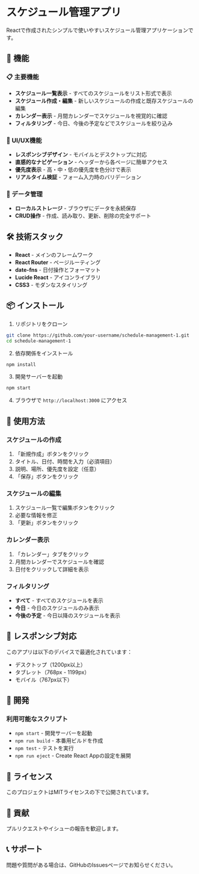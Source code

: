# スケジュール管理アプリ

Reactで作成されたシンプルで使いやすいスケジュール管理アプリケーションです。

## 🚀 機能

### 📋 主要機能
- **スケジュール一覧表示** - すべてのスケジュールをリスト形式で表示
- **スケジュール作成・編集** - 新しいスケジュールの作成と既存スケジュールの編集
- **カレンダー表示** - 月間カレンダーでスケジュールを視覚的に確認
- **フィルタリング** - 今日、今後の予定などでスケジュールを絞り込み

### 🎨 UI/UX機能
- **レスポンシブデザイン** - モバイルとデスクトップに対応
- **直感的なナビゲーション** - ヘッダーから各ページに簡単アクセス
- **優先度表示** - 高・中・低の優先度を色分けで表示
- **リアルタイム検証** - フォーム入力時のバリデーション

### 💾 データ管理
- **ローカルストレージ** - ブラウザにデータを永続保存
- **CRUD操作** - 作成、読み取り、更新、削除の完全サポート

## 🛠 技術スタック

- **React** - メインのフレームワーク
- **React Router** - ページルーティング
- **date-fns** - 日付操作とフォーマット
- **Lucide React** - アイコンライブラリ
- **CSS3** - モダンなスタイリング

## 📦 インストール

1. リポジトリをクローン
```bash
git clone https://github.com/your-username/schedule-management-1.git
cd schedule-management-1
```

2. 依存関係をインストール
```bash
npm install
```

3. 開発サーバーを起動
```bash
npm start
```

4. ブラウザで `http://localhost:3000` にアクセス

## 🎯 使用方法

### スケジュールの作成
1. 「新規作成」ボタンをクリック
2. タイトル、日付、時間を入力（必須項目）
3. 説明、場所、優先度を設定（任意）
4. 「保存」ボタンをクリック

### スケジュールの編集
1. スケジュール一覧で編集ボタンをクリック
2. 必要な情報を修正
3. 「更新」ボタンをクリック

### カレンダー表示
1. 「カレンダー」タブをクリック
2. 月間カレンダーでスケジュールを確認
3. 日付をクリックして詳細を表示

### フィルタリング
- **すべて** - すべてのスケジュールを表示
- **今日** - 今日のスケジュールのみ表示
- **今後の予定** - 今日以降のスケジュールを表示

## 📱 レスポンシブ対応

このアプリは以下のデバイスで最適化されています：
- デスクトップ（1200px以上）
- タブレット（768px - 1199px）
- モバイル（767px以下）

## 🔧 開発

### 利用可能なスクリプト

- `npm start` - 開発サーバーを起動
- `npm run build` - 本番用ビルドを作成
- `npm test` - テストを実行
- `npm run eject` - Create React Appの設定を展開

## 📄 ライセンス

このプロジェクトはMITライセンスの下で公開されています。

## 🤝 貢献

プルリクエストやイシューの報告を歓迎します。

## 📞 サポート

問題や質問がある場合は、GitHubのIssuesページでお知らせください。
